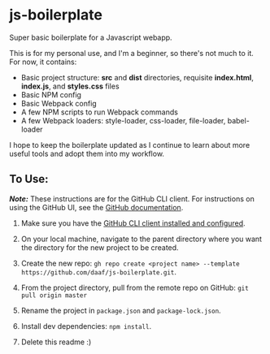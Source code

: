 # js-boilerplate
Super basic boilerplate for a Javascript webapp.

This is for my personal use, and I'm a beginner, so there's not much to it. For now, it contains:
- Basic project structure: **src** and **dist** directories, requisite **index.html**, **index.js**, and **styles.css** files
- Basic NPM config
- Basic Webpack config
- A few NPM scripts to run Webpack commands
- A few Webpack loaders:  style-loader, css-loader, file-loader, babel-loader

I hope to keep the boilerplate updated as I continue to learn about more useful tools and adopt them into my workflow.

## To Use:
***Note:*** These instructions are for the GitHub CLI client. For instructions on using the GitHub UI, see the [GitHub documentation](https://docs.github.com/en/free-pro-team@latest/github/creating-cloning-and-archiving-repositories/creating-a-repository-from-a-template).
1. Make sure you have the [GitHub CLI client installed and configured](https://github.com/cli/cli).

2. On your local machine, navigate to the parent directory where you want the directory for the new project to be created.

3. Create the new repo:
 `gh repo create <project name> --template https://github.com/daaf/js-boilerplate.git`.
 
4. From the project directory, pull from the remote repo on GitHub: `git pull origin master`
 
4. Rename the project in `package.json` and `package-lock.json`.

5. Install dev dependencies:
 `npm install`.
 
 6. Delete this readme :)
